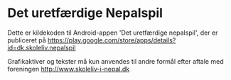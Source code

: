 # Det uretfærdige Nepalspil

Dette er kildekoden til Android-appen 'Det uretfærdige nepalspil', der er publiceret på https://play.google.com/store/apps/details?id=dk.skoleliv.nepalspil

Grafikaktiver og tekster må kun anvendes til andre formål efter aftale med foreningen http://www.skoleliv-i-nepal.dk

